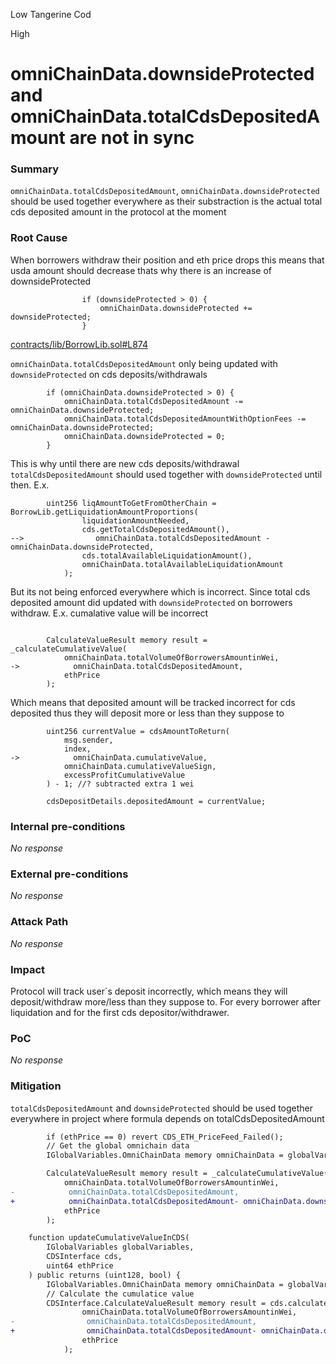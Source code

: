 Low Tangerine Cod

High

# omniChainData.downsideProtected and omniChainData.totalCdsDepositedAmount are not in sync

### Summary

`omniChainData.totalCdsDepositedAmount`,  `omniChainData.downsideProtected` should be used together everywhere as their substraction is the actual total cds deposited amount in the protocol at the moment

### Root Cause

When borrowers withdraw their position and eth price drops this means that usda amount should decrease thats why there is an increase of downsideProtected

```solidity
                if (downsideProtected > 0) {
                    omniChainData.downsideProtected += downsideProtected;
                }
```
[contracts/lib/BorrowLib.sol#L874](https://github.com/sherlock-audit/2024-11-autonomint/blob/main/Blockchain/Blockchian/contracts/lib/BorrowLib.sol#L874)

`omniChainData.totalCdsDepositedAmount` only being updated with `downsideProtected` on cds deposits/withdrawals

```solidity
        if (omniChainData.downsideProtected > 0) {
            omniChainData.totalCdsDepositedAmount -= omniChainData.downsideProtected;
            omniChainData.totalCdsDepositedAmountWithOptionFees -= omniChainData.downsideProtected;
            omniChainData.downsideProtected = 0;
        }
```

This is why until there are new cds deposits/withdrawal `totalCdsDepositedAmount` should used together with `downsideProtected` until then. E.x.
```solidity
        uint256 liqAmountToGetFromOtherChain = BorrowLib.getLiquidationAmountProportions(
                liquidationAmountNeeded,
                cds.getTotalCdsDepositedAmount(),
-->                omniChainData.totalCdsDepositedAmount - omniChainData.downsideProtected,
                cds.totalAvailableLiquidationAmount(),
                omniChainData.totalAvailableLiquidationAmount
            );
``` 

But its not being enforced everywhere which is incorrect. Since total cds deposited amount did updated with `downsideProtected` on borrowers withdraw.
E.x. cumalative value will be incorrect
```solidity

        CalculateValueResult memory result = _calculateCumulativeValue(
            omniChainData.totalVolumeOfBorrowersAmountinWei,
->            omniChainData.totalCdsDepositedAmount,
            ethPrice
        );
```
Which means that deposited amount will be tracked incorrect for cds deposited thus they will deposit more or less than they suppose to
```solidity
        uint256 currentValue = cdsAmountToReturn(
            msg.sender,
            index,
->            omniChainData.cumulativeValue,
            omniChainData.cumulativeValueSign,
            excessProfitCumulativeValue
        ) - 1; //? subtracted extra 1 wei

        cdsDepositDetails.depositedAmount = currentValue;
```


### Internal pre-conditions

_No response_

### External pre-conditions

_No response_

### Attack Path

_No response_

### Impact

Protocol will track user`s deposit incorrectly, which means they will deposit/withdraw more/less than they suppose to. For every borrower after liquidation and for the first cds depositor/withdrawer.

### PoC

_No response_

### Mitigation

`totalCdsDepositedAmount` and `downsideProtected` should be used together everywhere in project where formula depends on totalCdsDepositedAmount
```diff
        if (ethPrice == 0) revert CDS_ETH_PriceFeed_Failed();
        // Get the global omnichain data
        IGlobalVariables.OmniChainData memory omniChainData = globalVariables.getOmniChainData();

        CalculateValueResult memory result = _calculateCumulativeValue(
            omniChainData.totalVolumeOfBorrowersAmountinWei,
-            omniChainData.totalCdsDepositedAmount,
+            omniChainData.totalCdsDepositedAmount- omniChainData.downsideProtected,
            ethPrice
        );

```

```diff
    function updateCumulativeValueInCDS(
        IGlobalVariables globalVariables,
        CDSInterface cds,
        uint64 ethPrice
    ) public returns (uint128, bool) {
        IGlobalVariables.OmniChainData memory omniChainData = globalVariables.getOmniChainData();
        // Calculate the cumulatice value
        CDSInterface.CalculateValueResult memory result = cds.calculateCumulativeValue(
                omniChainData.totalVolumeOfBorrowersAmountinWei,
-                omniChainData.totalCdsDepositedAmount,
+                omniChainData.totalCdsDepositedAmount- omniChainData.downsideProtected,
                ethPrice
            );

```